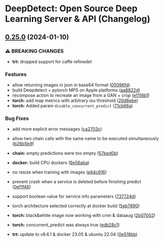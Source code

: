 # DeepDetect: Open Source Deep Learning Server & API (Changelog)

## [0.25.0](https://github.com/jolibrain/deepdetect/compare/v0.24.0...v0.25.0) (2024-01-10)


### ⚠ BREAKING CHANGES

* **trt:** dropped support for caffe refinedet

### Features

* allow returning images in json in base64 format ([05096fd](https://github.com/jolibrain/deepdetect/commit/05096fdabf19f23b296484d06c7b0a94a2c22112))
* build Deepdetect + pytorch MPS on Apple platforms ([aa8822d](https://github.com/jolibrain/deepdetect/commit/aa8822d671f8badc188a55a67ef1fd5f4e97bd55))
* recompose action to recreate an image from a GAN + crop ([e1118b1](https://github.com/jolibrain/deepdetect/commit/e1118b147d6395a8d8343d3ea98c3171b6f63c08))
* **torch:** add map metrics with arbitrary iou threshold ([20d8ebe](https://github.com/jolibrain/deepdetect/commit/20d8ebea3ee37748101994986aeaffc553467cd9))
* **torch:** Added param `disable_concurrent_predict` ([71cb66a](https://github.com/jolibrain/deepdetect/commit/71cb66ab9bb00ca01fba4d03f4ea4d44ebe9a1b2))


### Bug Fixes

* add more explicit error messages ([ca2703c](https://github.com/jolibrain/deepdetect/commit/ca2703c02b2644a98e6d127514b9cd48d6d92187))
* allow two chain calls with the same name to be executed simultaneously ([b26b5b9](https://github.com/jolibrain/deepdetect/commit/b26b5b98a991457730747697891ac9a4ef9a45c6))
* **chain:** empty predictions were too empty ([57bed0b](https://github.com/jolibrain/deepdetect/commit/57bed0b1360bdd1fd5fc2ae162cd7630653bd398))
* **docker:** build CPU dockers ([9e56aba](https://github.com/jolibrain/deepdetect/commit/9e56aba46b248618341ac3798aea2f2209a4a184))
* no resize when training with images ([e84c616](https://github.com/jolibrain/deepdetect/commit/e84c6161aa75a7157b60c5bb51b144768481996e))
* prevent crash when a service is deleted before finishing predict ([0ef1f46](https://github.com/jolibrain/deepdetect/commit/0ef1f469a539e722a722ff693c91f0088087ca35))
* support boolean value for service info parameters ([737724d](https://github.com/jolibrain/deepdetect/commit/737724de18af18a3da29dc79d98a650228622f4d))
* torch architecture selected correctly at docker build ([5eb7890](https://github.com/jolibrain/deepdetect/commit/5eb7890c15bc4dffcbc430f3ec4b5379d3052340))
* **torch:** black&white image now working with crnn & dataaug ([2b07002](https://github.com/jolibrain/deepdetect/commit/2b070027944affedc753b9a88c7148a4f9fa71e3))
* **torch:** concurrent_predict was always true ([edb28c1](https://github.com/jolibrain/deepdetect/commit/edb28c11fb42e06f62411766b1dc027f56d009c7))


* **trt:** update to v8.6.1 & docker 23.05 & ubuntu 22.04 ([0e516bb](https://github.com/jolibrain/deepdetect/commit/0e516bbf8d5323a7b5d3954c6764d5a4650ecdf4))
